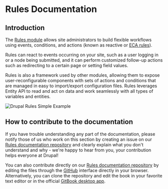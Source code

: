 # Rules Documentation

## Introduction

The [Rules module](http://drupal.org/project/rules) allows site administrators to build flexible workflows using events, conditions, and actions (known as reactive or [ECA rules](http://http://en.wikipedia.org/wiki/Event_condition_action)).

Rules can react to events occurring on your site, such as a user logging in or a node being submitted, and it can perform customized follow-up actions such as redirecting to a certain page or setting field values.

Rules is also a framework used by other modules, allowing them to expose user-reconfigurable components with sets of actions and conditions that are managed in easy to import/export configuration files. Rules leverages Entity API to read and act on data and work seamlessly with all types of variables and entities.

![Drupal Rules Simple Example](https://github.com/fubhy/rules-docs/blob/master/drupal_rules_simple_example.jpg)

## How to contribute to the documentation

If you have trouble understanding any part of the documentation, please notify those of us who work on this section by creating an issue on our [Rules documentation repository](https://github.com/fubhy/rules-docs) and clearly explain what you don't understand and why - we're happy to hear from you, your contribution helps everyone at Drupal!

You can also contribute directly on our [Rules documentation repository](https://github.com/fubhy/rules-docs) by editing the files through the [GitHub](https://github.com/) interface directly in your browser. Alternatively, you can clone the repository and edit the book in your favorite text editor or in the official [GitBook desktop app](https://github.com/GitbookIO/editor).

